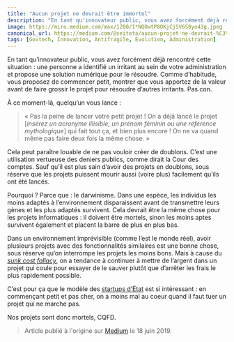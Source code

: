 ```yaml
---
title: "Aucun projet ne devrait être immortel"
description: "En tant qu'innovateur public, vous avez forcément déjà rencontré cette situation : une personne a identifié un irritant au sein de votre"
image: https://miro.medium.com/max/1200/1*NQOwtP8OKjCjSV6S0yo43g.jpeg
canonical_url: https://medium.com/@seiteta/aucun-projet-ne-devrait-%C3%AAtre-immortel-344777adb83e
tags: [Govtech, Innovation, Antifragile, Évolution, Administration]
---
```


En tant qu’innovateur public, vous avez forcément déjà rencontré cette situation : une personne a identifié un irritant au sein de votre administration et propose une solution numérique pour le résoudre. Comme d’habitude, vous proposez de commencer petit, montrer que vous apportez de la valeur avant de faire grossir le projet pour résoudre d’autres irritants. Pas con.

À ce moment-là, quelqu’un vous lance :

> « Pas la peine de lancer votre petit projet ! On a déjà lancé le projet [*insérez un acronyme illisible, un prénom féminin ou une référence mythologique*] qui fait tout ça, et bien plus encore ! On ne va quand même pas faire deux fois la même chose. »

Cela peut paraître louable de ne pas vouloir créer de doublons. C’est une utilisation vertueuse des deniers publics, comme dirait la Cour des comptes. Sauf qu’il est plus sain d’avoir des projets en doublons, sous réserve que les projets puissent mourir aussi (voire plus) facilement qu’ils ont été lancés.

Pourquoi ? Parce que : le darwinisme. Dans une espèce, les individus les moins adaptés à l’environnement disparaissent avant de transmettre leurs gènes et les plus adaptés survivent. Cela devrait être la même chose pour les projets informatiques : il doivent être mortels, sinon les moins aptes survivent également et placent la barre de plus en plus bas.

Dans un environnement imprévisible (comme l’est le monde réel), avoir plusieurs projets avec des fonctionnalités similaires est une bonne chose, sous réserve qu’on interrompe les projets les moins bons. Mais à cause du *[sunk cost fallacy](https://fr.wikipedia.org/wiki/Co%C3%BBt_irr%C3%A9cup%C3%A9rable)*, on a tendance à continuer à mettre de l’argent dans un projet qui coule pour essayer de le sauver plutôt que d’arrêter les frais le plus rapidement possible.

C’est pour ça que le modèle des [startups d’État](https://beta.gouv.fr/incubateurs/) est si intéressant : en commençant petit et pas cher, on a moins mal au coeur quand il faut tuer un projet qui ne marche pas.

Nos projets sont donc mortels, CQFD.

> Article publié à l'origine sur [Medium](https://medium.com/@seiteta/aucun-projet-ne-devrait-%C3%AAtre-immortel-344777adb83e) le 18 juin 2019.
